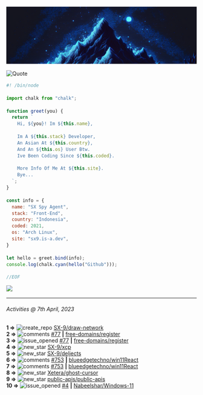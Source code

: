 ![Hello World!](banner.png)

<picture>
  <source media="(prefers-color-scheme: dark)" srcset="https://readme-typing-svg.herokuapp.com?font=Fira+Code&pause=1000&color=90D1F7&center=true&repeat=false&width=435&lines=%22Programming+Is+Painful+And+Fun%22">
  <source media="(prefers-color-scheme: light)" srcset="https://readme-typing-svg.herokuapp.com?font=Fira+Code&pause=1000&color=000000&center=true&repeat=false&width=435&lines=F*ck+You+Light+Mode+User;%22Programming+Is+Painful+And+Fun%22">
  <img alt="Quote" src="">
</picture>

```js
#! /bin/node

import chalk from "chalk";

function greet(you) {
  return `
    Hi, ${you}! Im ${this.name},

    Im A ${this.stack} Developer,
    An Asian At ${this.country},
    And An ${this.os} User Btw.
    Ive Been Coding Since ${this.coded}.

    More Info Of Me At ${this.site}.
    Bye...
  `;
}

const info = {
  name: "SX Spy Agent",
  stack: "Front-End",
  country: "Indonesia",
  coded: 2021,
  os: "Arch Linux",
  site: "sx9.is-a.dev",
}

let hello = greet.bind(info);
console.log(chalk.cyan(hello("Github")));

//EOF
```

![](https://skillicons.dev/icons?i=vite,vue,firebase,linux,nodejs,vscode&perline=6&theme=light)

---

<!--RECENT_ACTIVITY:last_update-->
###### Activities @ 7th April, 2023
<!--RECENT_ACTIVITY:last_update_end-->

<!--RECENT_ACTIVITY:start-->
**1 =>** ![create_repo](https://cdn.jsdelivr.net/gh/Readme-Workflows/Readme-Icons@main/icons/octicons/Repository.svg) [SX-9/draw-network](https://github.com/SX-9/draw-network)<br>
**2 =>** ![comments](https://cdn.jsdelivr.net/gh/Readme-Workflows/Readme-Icons@main/icons/octicons/Comment.svg) [#77](https://github.com/free-domains/register/issues/77#issuecomment-1498551681) **|** [free-domains/register](https://github.com/free-domains/register)<br>
**3 =>** ![issue_opened](https://cdn.jsdelivr.net/gh/Readme-Workflows/Readme-Icons@main/icons/octicons/IssueOpened.svg) [#77](https://github.com/free-domains/register/issues/77) **|** [free-domains/register](https://github.com/free-domains/register)<br>
**4 =>** ![new_star](https://cdn.jsdelivr.net/gh/Readme-Workflows/Readme-Icons@main/icons/octicons/StarredRepositoryYellow.svg) [SX-9/xcp](https://github.com/SX-9/xcp)<br>
**5 =>** ![new_star](https://cdn.jsdelivr.net/gh/Readme-Workflows/Readme-Icons@main/icons/octicons/StarredRepositoryYellow.svg) [SX-9/deljects](https://github.com/SX-9/deljects)<br>
**6 =>** ![comments](https://cdn.jsdelivr.net/gh/Readme-Workflows/Readme-Icons@main/icons/octicons/Comment.svg) [#753](https://github.com/blueedgetechno/win11React/issues/753#issuecomment-1497193878) **|** [blueedgetechno/win11React](https://github.com/blueedgetechno/win11React)<br>
**7 =>** ![comments](https://cdn.jsdelivr.net/gh/Readme-Workflows/Readme-Icons@main/icons/octicons/Comment.svg) [#753](https://github.com/blueedgetechno/win11React/issues/753#issuecomment-1497193635) **|** [blueedgetechno/win11React](https://github.com/blueedgetechno/win11React)<br>
**8 =>** ![new_star](https://cdn.jsdelivr.net/gh/Readme-Workflows/Readme-Icons@main/icons/octicons/StarredRepositoryYellow.svg) [Xetera/ghost-cursor](https://github.com/Xetera/ghost-cursor)<br>
**9 =>** ![new_star](https://cdn.jsdelivr.net/gh/Readme-Workflows/Readme-Icons@main/icons/octicons/StarredRepositoryYellow.svg) [public-apis/public-apis](https://github.com/public-apis/public-apis)<br>
**10 =>** ![issue_opened](https://cdn.jsdelivr.net/gh/Readme-Workflows/Readme-Icons@main/icons/octicons/IssueOpened.svg) [#4](https://github.com/Nabeelshar/Windows-11/issues/4) **|** [Nabeelshar/Windows-11](https://github.com/Nabeelshar/Windows-11)<br>
<!--RECENT_ACTIVITY:end-->
